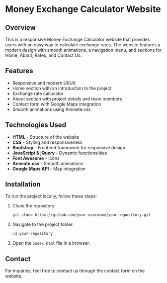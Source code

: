 # Money Exchange Calculator Website

## Overview
This is a responsive Money Exchange Calculator website that provides users with an easy way to calculate exchange rates. The website features a modern design with smooth animations, a navigation menu, and sections for Home, About, Rates, and Contact Us.

## Features
- Responsive and modern UI/UX
- Home section with an introduction to the project
- Exchange rate calculator
- About section with project details and team members
- Contact form with Google Maps integration
- Smooth animations using Animate.css

## Technologies Used
- **HTML** - Structure of the website
- **CSS** - Styling and responsiveness
- **Bootstrap** - Frontend framework for responsive design
- **JavaScript & jQuery** - Dynamic functionalities
- **Font Awesome** - Icons
- **Animate.css** - Smooth animations
- **Google Maps API** - Map integration

## Installation
To run the project locally, follow these steps:

1. Clone the repository:
   ```sh
   git clone https://github.com/your-username/your-repository.git
   ```
2. Navigate to the project folder:
   ```sh
   cd your-repository
   ```
3. Open the `index.html` file in a browser.


## Contact
For inquiries, feel free to contact us through the contact form on the website.

